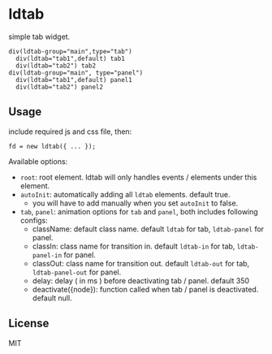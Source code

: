 # ldtab

simple tab widget.

    div(ldtab-group="main",type="tab")
      div(ldtab="tab1",default) tab1
      div(ldtab="tab2") tab2
    div(ldtab-group="main", type="panel")
      div(ldtab="tab1",default) panel1
      div(ldtab="tab2") panel2


## Usage

include required js and css file, then:

    fd = new ldtab({ ... });

Available options:

 - `root`: root element. ldtab will only handles events / elements under this element.
 - `autoInit`: automatically adding all `ldtab` elements. default true.
   - you will have to add manually when you set `autoInit` to false.
 - `tab`, `panel`: animation options for `tab` and `panel`, both includes following configs:
   - className: default class name. default `ldtab` for tab, `ldtab-panel` for panel.
   - classIn: class name for transition in. default `ldtab-in` for tab, `ldtab-panel-in` for panel.
   - classOut: class name for transition out. default `ldtab-out` for tab, `ldtab-panel-out` for panel.
   - delay: delay ( in ms ) before deactivating tab / panel. default 350
   - deactivate({node}): function called when tab / panel is deactivated. default null.


## License

MIT
